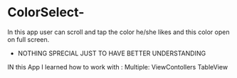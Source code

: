 # ColorSelect-
In this app user can scroll and tap the color he/she likes and this color open on full screen. 


- NOTHING SPRECIAL JUST TO HAVE BETTER UNDERSTANDING 
 

IN this App I learned how to work with :
Multiple: ViewContollers
TableView

